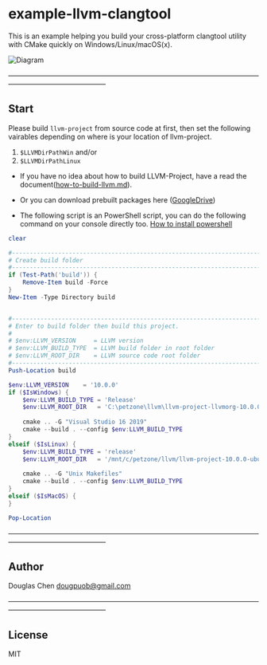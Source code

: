 # example-llvm-clangtool
This is an example helping you build your cross-platform clangtool utility with CMake quickly on Windows/Linux/macOS(x).

![Diagram](https://i.ibb.co/QCd5CWX/2020-06-06-002649-1.png)

——————————————————————————————————————————————————

## Start

Please build `llvm-project` from source code at first, then set the following vairables depending on where is your location of llvm-project.
1. `$LLVMDirPathWin` and/or
2. `$LLVMDirPathLinux`


- If you have no idea about how to build LLVM-Project, have a read the document([how-to-build-llvm.md](https://github.com/dougpuob/cpp-namelint/blob/master/doc/how-to-build-llvm.md)).

- Or you can download prebuilt packages here ([GoogleDrive](https://reurl.cc/arXKaQ))

- The following script is an PowerShell script, you can do the following command on your console directly too. [How to install powershell](https://docs.microsoft.com/en-us/powershell/scripting/install/installing-powershell?view=powershell-7)


``` powershell
clear

#-----------------------------------------------------------------------------
# Create build folder
#-----------------------------------------------------------------------------
if (Test-Path('build')) {
    Remove-Item build -Force
}
New-Item -Type Directory build


#-----------------------------------------------------------------------------
# Enter to build folder then build this project.
#
# $env:LLVM_VERSION     = LLVM version
# $env:LLVM_BUILD_TYPE  = LLVM build folder in root folder
# $env:LLVM_ROOT_DIR    = LLVM source code root folder
#---------------------------------------------------------------------------
Push-Location build

$env:LLVM_VERSION    = '10.0.0'
if ($IsWindows) {
    $env:LLVM_BUILD_TYPE = 'Release'
    $env:LLVM_ROOT_DIR   = 'C:\petzone\llvm\llvm-project-llvmorg-10.0.0-release'
    
    cmake .. -G "Visual Studio 16 2019"
    cmake --build . --config $env:LLVM_BUILD_TYPE
}
elseif ($IsLinux) {
    $env:LLVM_BUILD_TYPE = 'release'
    $env:LLVM_ROOT_DIR   = '/mnt/c/petzone/llvm/llvm-project-10.0.0-ubuntu18.04-release-shrinking'
    
    cmake .. -G "Unix Makefiles"
    cmake --build . --config $env:LLVM_BUILD_TYPE
}
elseif ($IsMacOS) {
}

Pop-Location
```

——————————————————————————————————————————————————

## Author
Douglas Chen <dougpuob@gmail.com>


——————————————————————————————————————————————————

## License
MIT